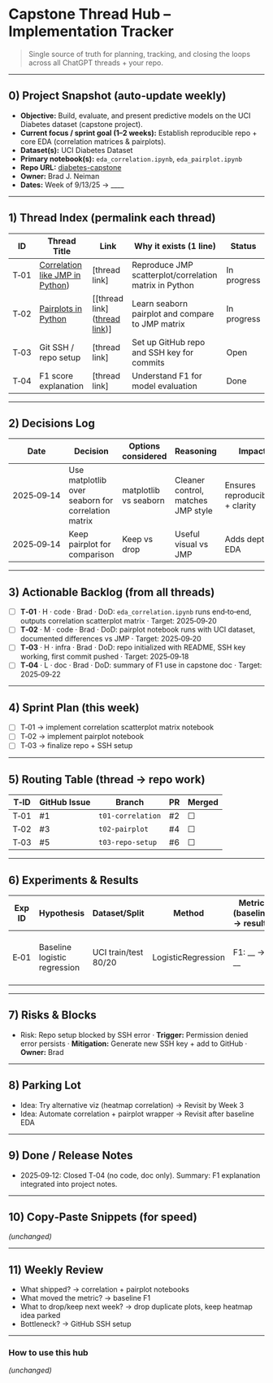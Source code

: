 # Capstone Thread Hub – Implementation Tracker

> Single source of truth for planning, tracking, and closing the loops across all ChatGPT threads + your repo.

---

## 0) Project Snapshot (auto‑update weekly)
- **Objective:** Build, evaluate, and present predictive models on the UCI Diabetes dataset (capstone project).
- **Current focus / sprint goal (1–2 weeks):** Establish reproducible repo + core EDA (correlation matrices & pairplots).
- **Dataset(s):** UCI Diabetes Dataset
- **Primary notebook(s):** `eda_correlation.ipynb`, `eda_pairplot.ipynb`
- **Repo URL:** [diabetes-capstone](https://github.com/bradneiman-ws/diabetes-capstone)
- **Owner:** Brad J. Neiman  
- **Dates:** Week of 9/13/25 → ____

---

## 1) Thread Index (permalink each thread)
| ID | Thread Title | Link | Why it exists (1 line) | Status |
|---|---|---|---|---|
| T‑01 | [Correlation like JMP in Python](https://github.com/bradneiman-ws/diabetes-capstone/issues/2)) | [thread link] | Reproduce JMP scatterplot/correlation matrix in Python | In progress |
| T‑02 | [Pairplots in Python]([url](https://github.com/bradneiman-ws/diabetes-capstone/issues/3)) | [[thread link]([thread link](https://chatgpt.com/share/68c7d08e-756c-8002-a7af-5684f3aa8d3c))] | Learn seaborn pairplot and compare to JMP matrix | In progress |
| T‑03 | Git SSH / repo setup | [thread link] | Set up GitHub repo and SSH key for commits | Open |
| T‑04 | F1 score explanation | [thread link] | Understand F1 for model evaluation | Done |

---

## 2) Decisions Log
| Date | Decision | Options considered | Reasoning | Impact |
|---|---|---|---|---|
| 2025‑09‑14 | Use matplotlib over seaborn for correlation matrix | matplotlib vs seaborn | Cleaner control, matches JMP style | Ensures reproducibility + clarity |
| 2025‑09‑14 | Keep pairplot for comparison | Keep vs drop | Useful visual vs JMP | Adds depth to EDA |

---

## 3) Actionable Backlog (from all threads)
- [ ] **T‑01** · H · code · Brad · DoD: `eda_correlation.ipynb` runs end‑to‑end, outputs correlation scatterplot matrix · Target: 2025‑09‑20
- [ ] **T‑02** · M · code · Brad · DoD: pairplot notebook runs with UCI dataset, documented differences vs JMP · Target: 2025‑09‑20
- [ ] **T‑03** · H · infra · Brad · DoD: repo initialized with README, SSH key working, first commit pushed · Target: 2025‑09‑18
- [ ] **T‑04** · L · doc · Brad · DoD: summary of F1 use in capstone doc · Target: 2025‑09‑22

---

## 4) Sprint Plan (this week)
- [ ] T‑01 → implement correlation scatterplot matrix notebook
- [ ] T‑02 → implement pairplot notebook
- [ ] T‑03 → finalize repo + SSH setup

---

## 5) Routing Table (thread → repo work)
| T‑ID | GitHub Issue | Branch | PR | Merged |
|---|---|---|---|---|
| T‑01 | #1 | `t01-correlation` | #2 | ☐ |
| T‑02 | #3 | `t02-pairplot` | #4 | ☐ |
| T‑03 | #5 | `t03-repo-setup` | #6 | ☐ |

---

## 6) Experiments & Results
| Exp ID | Hypothesis | Dataset/Split | Method | Metric (baseline → result) | Notes |
|---|---|---|---|---|---|
| E‑01 | Baseline logistic regression | UCI train/test 80/20 | LogisticRegression | F1: __ → __ | Baseline to compare future models |

---

## 7) Risks & Blocks
- Risk: Repo setup blocked by SSH error · **Trigger:** Permission denied error persists · **Mitigation:** Generate new SSH key + add to GitHub · **Owner:** Brad

---

## 8) Parking Lot
- Idea: Try alternative viz (heatmap correlation) → Revisit by Week 3
- Idea: Automate correlation + pairplot wrapper → Revisit after baseline EDA

---

## 9) Done / Release Notes
- 2025‑09‑12: Closed T‑04 (no code, doc only). Summary: F1 explanation integrated into project notes.

---

## 10) Copy‑Paste Snippets (for speed)
*(unchanged)*

---

## 11) Weekly Review
- What shipped? → correlation + pairplot notebooks
- What moved the metric? → baseline F1
- What to drop/keep next week? → drop duplicate plots, keep heatmap idea parked
- Bottleneck? → GitHub SSH setup

---

### How to use this hub
*(unchanged)*
